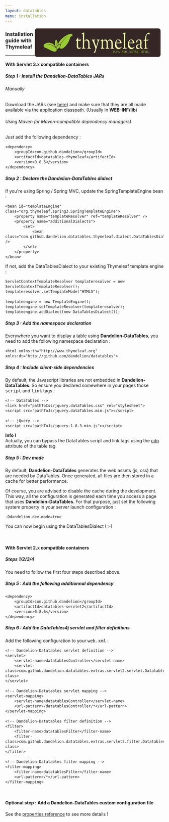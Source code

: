 ```yaml
---
layout: datatables
menu: installation
---
```


<a href="http://www.thymeleaf.org"><img src="/assets/images/logo_thymeleaflogonamesmall.png" style="float:right; margin-right: 10px;" width="400px" height="90px" /></a>
<h3>Installation guide with Thymeleaf</h3>
<hr />

<h4>With Servlet 3.x compatible containers</h4>

<h5>Step 1 : Install the Dandelion-DataTables JARs</h5>

<h6>Manually</h6>

Download the JARs (see [here](../download.html)) and make sure that they are all made available via the application classpath. (Usually in **WEB-INF/lib**)

<h6>Using Maven (or Maven-compatible dependency managers)</h6>
 
Just add the following dependency :

    <dependency>
        <groupId>com.github.dandelion</groupId>
        <artifactId>datatables-thymeleaf</artifactId>
        <version>0.8.6</version>
    </dependency>

<h5>Step 2 : Declare the Dandelion-DataTables dialect</h5>

If you\'re using Spring / Spring MVC, update the SpringTemplateEngine bean :

    <bean id="templateEngine" class="org.thymeleaf.spring3.SpringTemplateEngine">
        <property name="templateResolver" ref="templateResolver" />
        <property name="additionalDialects">
            <set>
                <bean class="com.github.dandelion.datatables.thymeleaf.dialect.DataTablesDialect" />
            </set>
        </property>
    </bean>

If not, add the DataTablesDialect to your existing Thymeleaf template engine :

    ServletContextTemplateResolver templateresolver = new ServletContextTemplateResolver();
    templateresolver.setTemplateMode("HTML5");

    templateengine = new TemplateEngine();
    templateengine.setTemplateResolver(templateresolver);
    templateengine.addDialect(new DataTablesDialect());

<h5>Step 3 : Add the namespace declaration</h5>

Everywhere you want to display a table using <strong>Dandelion-DataTables</strong>, you need to add the following namespace declaration :

    <html xmlns:th="http://www.thymeleaf.org" xmlns:dt="http://github.com/dandelion/datatables">
	
<h5>Step 4 : Include client-side dependencies</h5>

By default, the Javascript libraries are not embedded in <strong>Dandelion-DataTables</strong>. So ensure you declared somewhere in your pages those <tt>script</tt> and <tt>link</tt> tags :

    <!-- DataTables -->
    <link href="pathToCss/jquery.dataTables.css" rel="stylesheet">
    <script src="pathToJs/jquery.dataTables.min.js"></script> 
	
	<!-- jQuery -->
	<script src="pathToJs/jquery-1.8.3.min.js"></script>

<p class="alert alert-info"><strong>Info !</strong><br /> Actually, you can bypass the DataTables script and link tags using the <a href="./ref.tmltable.html">cdn</a> attribute of the table tag.</p>

##### Step 5 : Dev mode

By default, **Dandelion-DataTables** generates the web assets (js, css) that are needed by DataTables. Once generated, all files are then stored in a cache for better performance.

Of course, you are advised to disable the cache during the development. This way, all the configuration is generated each time you access a page that uses **Dandelion-DataTables**.
For that purpose, just set the following system property in your server launch configuration : 

	-Ddandelion.dev.mode=true


You can now begin using the DataTablesDialect ! :-)

<br />
<h4>With Servlet 2.x compatible containers</h4>

<h5>Steps 1/2/3/4</h5>
You need to follow the first four steps described above.

<h5>Step 5 : Add the following additionnal dependency</h5>

    <dependency>
        <groupId>com.github.dandelion</groupId>
        <artifactId>datatables-servlet2</artifactId>
        <version>0.8.6</version>
    </dependency>
    
<h5>Step 6 : Add the DataTables4j servlet and filter definitions</h5>

Add the following configuration to your <tt>web.xml</tt> :

    <!-- Dandelion-Datatables servlet definition -->
    <servlet>
        <servlet-name>datatablesController</servlet-name>
        <servlet-class>com.github.dandelion.datatables.extras.servlet2.servlet.DatatablesServlet</servlet-class>
    </servlet>

    <!-- Dandelion-Datatables servlet mapping -->
    <servlet-mapping>
        <servlet-name>datatablesController</servlet-name>
        <url-pattern>/datatablesController/*</url-pattern>
    </servlet-mapping>

    <!-- Dandelion-Datatables filter definition -->
    <filter>
        <filter-name>datatablesFilter</filter-name>
        <filter-class>com.github.dandelion.datatables.extras.servlet2.filter.DatatablesFilter</filter-class>
    </filter>

    <!-- Dandelion-Datatables filter mapping -->
    <filter-mapping>
        <filter-name>datatablesFilter</filter-name>
        <url-pattern>/*</url-pattern>
    </filter-mapping>

<br />
<h4>Optional step : Add a Dandelion-DataTables custom configuration file</h4>

See the [properties reference](/datatables/ref/configuration) to see more details !
